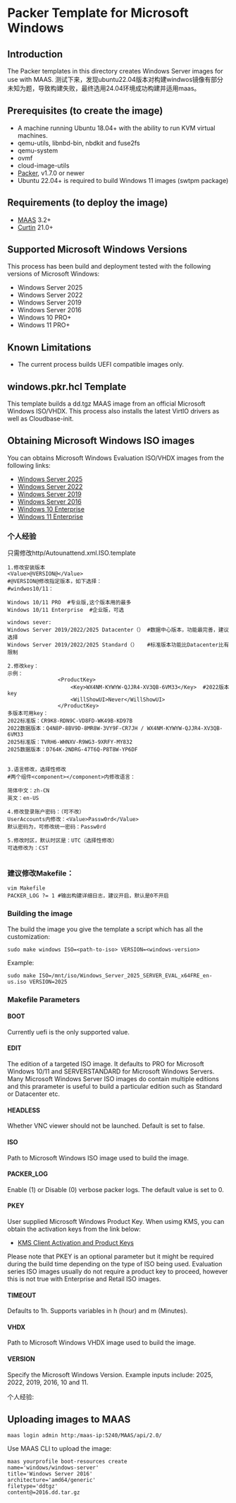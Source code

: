 # Packer Template for Microsoft Windows

## Introduction

The Packer templates in this directory creates Windows Server images for use with MAAS.
测试下来，发现ubuntu22.04版本对构建windwos镜像有部分未知为题，导致构建失败，最终选用24.04环境成功构建并适用maas。



## Prerequisites (to create the image)

* A machine running Ubuntu 18.04+ with the ability to run KVM virtual machines.
* qemu-utils, libnbd-bin, nbdkit and fuse2fs
* qemu-system
* ovmf
* cloud-image-utils
* [Packer](https://www.packer.io/intro/getting-started/install.html), v1.7.0 or newer
* Ubuntu 22.04+ is required to build Windows 11 images (swtpm package)


## Requirements (to deploy the image)

* [MAAS](https://maas.io) 3.2+
* [Curtin](https://launchpad.net/curtin) 21.0+


## Supported Microsoft Windows Versions

This process has been build and deployment tested with the following versions of
Microsoft Windows:

* Windows Server 2025
* Windows Server 2022
* Windows Server 2019
* Windows Server 2016
* Windows 10 PRO+
* Windows 11 PRO+


## Known Limitations

* The current process builds UEFI compatible images only.


## windows.pkr.hcl Template

This template builds a dd.tgz MAAS image from an official Microsoft Windows ISO/VHDX. 
This process also installs the latest VirtIO drivers as well as Cloudbase-init.


## Obtaining Microsoft Windows ISO images

You can obtains Microsoft Windows Evaluation ISO/VHDX images from the following links:

* [Windows Server 2025](https://www.microsoft.com/en-us/evalcenter/download-windows-server-2025)
* [Windows Server 2022](https://www.microsoft.com/en-us/evalcenter/download-windows-server-2022)
* [Windows Server 2019](https://www.microsoft.com/en-us/evalcenter/download-windows-server-2019)
* [Windows Server 2016](https://www.microsoft.com/en-us/evalcenter/download-windows-server-2016)
* [Windows 10 Enterprise](https://www.microsoft.com/en-us/evalcenter/download-windows-10-enterprise)
* [Windows 11 Enterprise](https://www.microsoft.com/en-us/evalcenter/download-windows-11-enterprise)



### 个人经验
只需修改http/Autounattend.xml.ISO.template
```shell
1.修改安装版本
<Value>@VERSION@</Value>
#@VERSION@修改指定版本，如下选择：
#windwos10/11：

Windows 10/11 PRO  #专业版,这个版本用的最多
Windows 10/11 Enterprise  #企业版，可选

windows sever:
Windows Server 2019/2022/2025 Datacenter（） #数据中心版本，功能最完善，建议选择
Windows Server 2019/2022/2025 Standard（）   #标准版本功能比Datacenter比有限制

2.修改key：
示例：
                <ProductKey>
                    <Key>WX4NM-KYWYW-QJJR4-XV3QB-6VM33</Key>  #2022版本key
                    <WillShowUI>Never</WillShowUI>
                </ProductKey>
多版本可用key：
2022标准版：CR9K8-RDN9C-VD8FD-WK49B-KD97B
2022数据版本：Q4N8P-8BV9D-8MR8W-3VY9F-CR7JH / WX4NM-KYWYW-QJJR4-XV3QB-6VM33
2025标准版：TVRH6-WHNXV-R9WG3-9XRFY-MY832
2025数据版本：D764K-2NDRG-47T6Q-P8T8W-YP6DF


3.语言修改，选择性修改
#两个组件<component></component>内修改语言：

简体中文：zh-CN
英文：en-US

4.修改登录账户密码：（可不改）
UserAccounts内修改：<Value>Passw0rd</Value>
默认密码为，可修改统一密码：Passw0rd
 
5.修改时区，默认时区是：UTC（选择性修改）
可选修改为：CST
      
````

### 建议修改Makefile：
``` shell
vim Makefile
PACKER_LOG ?= 1 #输出构建详细日志，建议开启，默认是0不开启
```

### Building the image

The build the image you give the template a script which has all the
customization:

```shell
sudo make windows ISO=<path-to-iso> VERSION=<windows-version>
```

Example:

```shell
sudo make ISO=/mnt/iso/Windows_Server_2025_SERVER_EVAL_x64FRE_en-us.iso VERSION=2025
```

### Makefile Parameters

#### BOOT

Currently uefi is the only supported value.

#### EDIT

The edition of a targeted ISO image. It defaults to PRO for Microsoft Windows 10/11
and SERVERSTANDARD for Microsoft Windows Servers. Many Microsoft Windows Server ISO
images do contain multiple editions and this prarameter is useful to build a particular
edition such as Standard or Datacenter etc.

#### HEADLESS

Whether VNC viewer should not be launched. Default is set to false.

#### ISO

Path to Microsoft Windows ISO image used to build the image.

#### PACKER_LOG

Enable (1) or Disable (0) verbose packer logs. The default value is set to 0.

#### PKEY

User supplied Microsoft Windows Product Key. When usimg KMS, you can obtain the
activation keys from the link below:

* [KMS Client Activation and Product Keys](https://learn.microsoft.com/en-us/windows-server/get-started/kms-client-activation-keys)

Please note that PKEY is an optional parameter but it might be required during
the build time depending on the type of ISO being used. Evaluation series ISO
images usually do not require a product key to proceed, however this is not
true with Enterprise and Retail ISO images.

#### TIMEOUT

Defaults to 1h. Supports variables in h (hour) and m (Minutes).

#### VHDX

Path to Microsoft Windows VHDX image used to build the image.

#### VERSION

Specify the Microsoft Windows Version. Example inputs include: 2025, 2022, 2019, 2016, 10
and 11.

个人经验:

## Uploading images to MAAS

```shell
maas login admin http:/maas-ip:5240/MAAS/api/2.0/ 
```

Use MAAS CLI to upload the image:

```shell
maas yourprofile boot-resources create
name='windows/windows-server'
title='Windows Server 2016'
architecture='amd64/generic'
filetype='ddtgz'
content@=2016.dd.tar.gz
```
